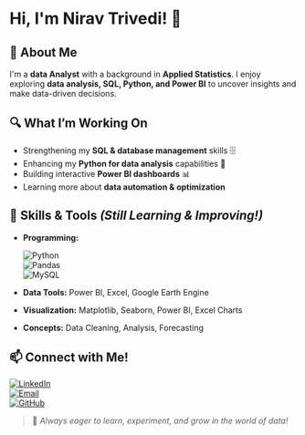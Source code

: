 # Hi, I'm Nirav Trivedi! 👋  

## 🚀 About Me  
I'm a **data Analyst** with a background in **Applied Statistics**. I enjoy exploring **data analysis, SQL, Python, and Power BI** to uncover insights and make data-driven decisions.   

## 🔍 What I’m Working On  
- Strengthening my **SQL & database management** skills 🗄️  
- Enhancing my **Python for data analysis** capabilities 🐍  
- Building interactive **Power BI dashboards** 📊  
- Learning more about **data automation & optimization**  

## 🌟 Skills & Tools *(Still Learning & Improving!)*  
- **Programming:**
  
   ![Python](https://img.shields.io/badge/Python-3776AB?style=for-the-badge&logo=python&logoColor=white)  
  ![Pandas](https://img.shields.io/badge/Pandas-150458?style=for-the-badge&logo=pandas&logoColor=white)  
  ![MySQL](https://img.shields.io/badge/MySQL-005C84?style=for-the-badge&logo=mysql&logoColor=white)
- **Data Tools:** Power BI, Excel, Google Earth Engine  
- **Visualization:** Matplotlib, Seaborn, Power BI, Excel Charts  
- **Concepts:** Data Cleaning, Analysis, Forecasting  

## 📫 Connect with Me!  
[![LinkedIn](https://img.shields.io/badge/LinkedIn-Connect-blue?style=for-the-badge&logo=linkedin)](https://www.linkedin.com/in/trivedi-nirav-a1760424b/)  
[![Email](https://img.shields.io/badge/Email-Contact-red?style=for-the-badge&logo=gmail)](mailto:niravtrivedi069@gmail.com)  
[![GitHub](https://img.shields.io/badge/GitHub-Follow-black?style=for-the-badge&logo=github)](https://github.com/niravtrivedi23/niravtrivedi) 

> 🚀 *Always eager to learn, experiment, and grow in the world of data!*  
